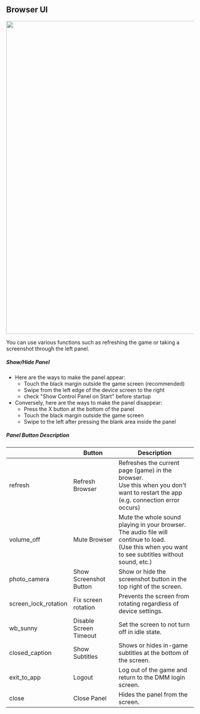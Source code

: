 ## Browser UI
<link rel="stylesheet" href="https://fonts.googleapis.com/css2?family=Material+Symbols+Outlined:opsz,wght,FILL,GRAD@40,400,0,0&icon_names=close,closed_caption,exit_to_app,photo_camera,refresh,screen_lock_rotation,volume_off" />
<link rel="stylesheet" href="https://fonts.googleapis.com/css2?family=Material+Symbols+Rounded:opsz,wght,FILL,GRAD@40,400,1,0&icon_names=wb_sunny" />


<img src="https://gotobrowser-docs.s3.ap-northeast-1.amazonaws.com/en/game_screen.png"  width="840" style="max-width: 100%;" class="mb-3"/>

You can use various functions such as refreshing the game or taking a screenshot through the left panel.

##### Show/Hide Panel
- Here are the ways to make the panel appear:
  - Touch the black margin outside the game screen (recommended)
  - Swipe from the left edge of the device screen to the right
  - check "Show Control Panel on Start" before startup
- Conversely, here are the ways to make the panel disappear:
  - Press the X button at the bottom of the panel
  - Touch the black margin outside the game screen
  - Swipe to the left after pressing the blank area inside the panel

##### Panel Button Description
|  | Button | Description |
| --- | --- | --- |
| <span class="material-symbols-outlined">refresh</span>   | Refresh Browser | Refreshes the current page (game) in the browser. <br/>Use this when you don't want to restart the app (e.g. connection error occurs) |
| <span class="material-symbols-outlined">volume_off</span>  | Mute Browser | Mute the whole sound playing in your browser. The audio file will continue to load.<br/>(Use this when you want to see subtitles without sound, etc.) |
| <span class="material-symbols-outlined">photo_camera</span> | Show Screenshot Button | Show or hide the screenshot button in the top right of the screen. |
| <span class="material-symbols-outlined">screen_lock_rotation</span> | Fix screen rotation | Prevents the screen from rotating regardless of device settings. |
| <span class="material-symbols-rounded">wb_sunny</span> | Disable Screen Timeout | Set the screen to not turn off in idle state. |
| <span class="material-symbols-outlined">closed_caption</span> | Show Subtitles | Shows or hides in-game subtitles at the bottom of the screen. |
| <span class="material-symbols-outlined">exit_to_app</span> | Logout | Log out of the game and return to the DMM login screen. |
| <span class="material-symbols-outlined">close</span> | Close Panel | Hides the panel from the screen. |